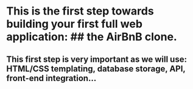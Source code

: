 # This is the first step towards building your first full web application: ## the AirBnB clone. 


## This first step is very important as we will use: HTML/CSS templating, database storage, API, front-end integration…
